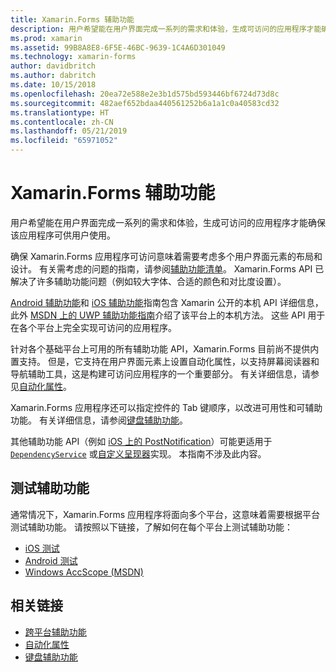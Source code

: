 ```yaml
---
title: Xamarin.Forms 辅助功能
description: 用户希望能在用户界面完成一系列的需求和体验，生成可访问的应用程序才能确保该应用程序可供用户使用。
ms.prod: xamarin
ms.assetid: 99B8A8E8-6F5E-46BC-9639-1C4A6D301049
ms.technology: xamarin-forms
author: davidbritch
ms.author: dabritch
ms.date: 10/15/2018
ms.openlocfilehash: 20ea72e588e2e3b1d575bd593446bf6724d73d8c
ms.sourcegitcommit: 482aef652bdaa440561252b6a1a1c0a40583cd32
ms.translationtype: HT
ms.contentlocale: zh-CN
ms.lasthandoff: 05/21/2019
ms.locfileid: "65971052"
---
```

# <a name="xamarinforms-accessibility"></a>Xamarin.Forms 辅助功能

用户希望能在用户界面完成一系列的需求和体验，生成可访问的应用程序才能确保该应用程序可供用户使用。

确保 Xamarin.Forms 应用程序可访问意味着需要考虑多个用户界面元素的布局和设计。 有关需考虑的问题的指南，请参阅[辅助功能清单](~/cross-platform/app-fundamentals/accessibility.md)。 Xamarin.Forms API 已解决了许多辅助功能问题（例如较大字体、合适的颜色和对比度设置）。

[Android 辅助功能](~/android/app-fundamentals/accessibility.md)和 [iOS 辅助功能](~/ios/app-fundamentals/accessibility.md)指南包含 Xamarin 公开的本机 API 详细信息，此外 [MSDN 上的 UWP 辅助功能指南](https://msdn.microsoft.com/windows/uwp/accessibility/basic-accessibility-information)介绍了该平台上的本机方法。 这些 API 用于在各个平台上完全实现可访问的应用程序。

针对各个基础平台上可用的所有辅助功能 API，Xamarin.Forms 目前尚不提供内置支持。 但是，它支持在用户界面元素上设置自动化属性，以支持屏幕阅读器和导航辅助工具，这是构建可访问应用程序的一个重要部分。 有关详细信息，请参见[自动化属性](~/xamarin-forms/app-fundamentals/accessibility/automation-properties.md)。

Xamarin.Forms 应用程序还可以指定控件的 Tab 键顺序，以改进可用性和可辅助功能。 有关详细信息，请参阅[键盘辅助功能](~/xamarin-forms/app-fundamentals/accessibility/keyboard.md)。

其他辅助功能 API（例如 [iOS 上的 PostNotification](~/ios/app-fundamentals/accessibility.md)）可能更适用于 [`DependencyService`](~/xamarin-forms/app-fundamentals/dependency-service/index.md) 或[自定义呈现器](~/xamarin-forms/app-fundamentals/custom-renderer/index.md)实现。 本指南不涉及此内容。

## <a name="testing-accessibility"></a>测试辅助功能

通常情况下，Xamarin.Forms 应用程序将面向多个平台，这意味着需要根据平台测试辅助功能。 请按照以下链接，了解如何在每个平台上测试辅助功能：

- [iOS 测试](~/ios/app-fundamentals/accessibility.md)
- [Android 测试](~/android/app-fundamentals/accessibility.md)
- [Windows AccScope (MSDN)](https://msdn.microsoft.com/library/windows/desktop/dn433239)

## <a name="related-links"></a>相关链接

- [跨平台辅助功能](~/cross-platform/app-fundamentals/accessibility.md)
- [自动化属性](~/xamarin-forms/app-fundamentals/accessibility/automation-properties.md)
- [键盘辅助功能](~/xamarin-forms/app-fundamentals/accessibility/keyboard.md)
